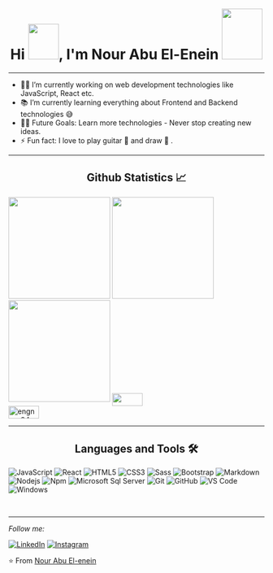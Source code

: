 

<h1 align="center">Hi <img src="https://i.pinimg.com/originals/28/02/00/28020003d4a493c78d8202ba6c35f179.gif" width="60px" height="70px">, I'm Nour Abu El-Enein
<img src = "https://media1.giphy.com/media/ibYBj2nAb9bvJIbuzj/giphy.gif" width ="80px" height="100px"> </h1>

---
- 👨‍💻 I’m currently working on web development technologies like JavaScript, React etc.
- 📚 I’m currently learning everything about Frontend and Backend technologies 😅
- 💪🏼 Future Goals: Learn more technologies - Never stop creating new ideas.
- ⚡ Fun fact: I love to play guitar 🎸 and draw 🎨 .
---
 <h2 align="center"> Github Statistics 📈 </h2>
<p >
<img src="https://github-readme-stats-sigma-five.vercel.app/api?username=engnour94&show_icons=true&include_all_commits=true&count_private=true&theme=react&line_height=40"height = "200">
<img src='https://github-readme-stats.vercel.app/api/top-langs/?username=engnour94&theme=react&line_height=40&hide=css' height = "200" />
<img src='https://res.cloudinary.com/practicaldev/image/fetch/s--2bZIjPGC--/c_limit%2Cf_auto%2Cfl_progressive%2Cq_66%2Cw_880/https://dev-to-uploads.s3.amazonaws.com/i/d4tvukbt5mra37cvwklk.gif' height = "200" width="200px/>
</p>





<p align="center">



<img  align="center" height = "25" width="60" src="https://img.shields.io/badge/dynamic/json??style=social&logo=appveyor&color=brightgreen&label=followers&query=followers&url=https%3A%2F%2Fapi.github.com%2Fusers%2Fengnour94" />
<br>

<img  align="center" height = "25" width="60" src="http://estruyf-github.azurewebsites.net/api/VisitorHit?user=engnour94&repo=engnour94&countColorcountColor&countColor=%237B1E7B" alt="engnour94"  />

</p>
  
---
 
 <h2 align="center"> Languages and Tools 🛠  </h2>

<p align="center">

![JavaScript](https://img.shields.io/badge/-JavaScript-%23F7DF1C?style=flat-square&logo=javascript&logoColor=000000&labelColor=%23F7DF1C&color=%23FFCE5A) ![React](https://img.shields.io/badge/-React-61DAFB?style=flat-square&logo=react&logoColor=ffffff) ![HTML5](https://img.shields.io/badge/-HTML5-%23E44D27?style=flat-square&logo=html5&logoColor=ffffff) ![CSS3](https://img.shields.io/badge/-CSS3-%231572B6?style=flat-square&logo=css3) ![Sass](https://img.shields.io/badge/-Sass-%23CC6699?style=flat-square&logo=sass&logoColor=ffffff) ![Bootstrap](https://img.shields.io/badge/-Bootstrap-563D7C?style=flat-square&logo=Bootstrap) ![Markdown](https://img.shields.io/badge/-Markdown-000000?style=flat-square&logo=markdown) ![Nodejs](https://img.shields.io/badge/-Nodejs-339933?style=flat-square&logo=Node.js&logoColor=ffffff) ![Npm](https://img.shields.io/badge/-npm-CB3837?style=flat-square&logo=npm) ![Microsoft Sql Server](https://img.shields.io/badge/-Sql%20Server-CC2927?style=flat-square&logo=microsoft-sql-server&logoColor=ffffff) ![Git](https://img.shields.io/badge/-Git-%23F05032?style=flat-square&logo=git&logoColor=%23ffffff) ![GitHub](https://img.shields.io/badge/-GitHub-181717?style=flat-square&logo=github) ![VS Code](http://img.shields.io/badge/-VS%20Code-007ACC?style=flat-square&logo=visual-studio-code&logoColor=ffffff) ![Windows](http://img.shields.io/badge/-Windows-0078D6?style=flat-square&logo=windows&logoColor=ffffff)

</p>

<br/>

---

<i align="center" >Follow me:</i><br>

<a  href="https://www.linkedin.com/in/nour-abuelenein/" target="_blank"><img src="https://img.shields.io/badge/LinkedIn-%230077B5.svg?&style=flat-square&logo=linkedin&logoColor=white" alt="LinkedIn"></a>
<a href="https://www.instagram.com/nourlight.art/" target="_blank"><img src="https://img.shields.io/badge/Instagram-%23E4405F.svg?&style=flat-square&logo=instagram&logoColor=white" alt="Instagram"></a>



</div>


⭐️ From [Nour Abu El-enein](https://github.com/engnour94)